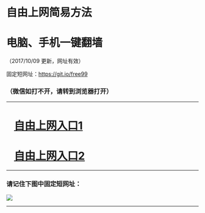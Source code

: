 ﻿# 自由上网简易方法

# 电脑、手机一键翻墙

（2017/10/09 更新，网址有效）

固定短网址：https://git.io/free99

### （微信如打不开，请转到浏览器打开）


***





# &nbsp;&nbsp; <a href="http://ft655622235.fwq-tz-1001.info/fwqtz01.html?t=100900122322 " target="_blank">自由上网入口1</a>
# &nbsp;&nbsp; <a href="http://ft892623351.fwq-tz-1002.info/fwqtz02.html?t=100900112195 " target="_blank">自由上网入口2</a>
***

### 请记住下图中固定短网址：

<img src="https://s3-us-west-2.amazonaws.com/fwq-1001/yjfq-20170905okok.png" /> 


***

